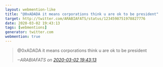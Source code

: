 ```yaml
---
layout: webmention-like
title: "@0xADADA it means corporations think u are ok to be president"
target: http://twitter.com/ARABIAFATS/status/1234598751978827776
date: 2020-03-02 19:43:13
tags: [webmentions]
generator: twitter.com
webmention: true
---
```




<blockquote class="external-citation">
  <p>
    @0xADADA it means corporations think u are ok to be president
  </p>
  <cite>‒<span class="p-author p-name">ARABIAFATS</span>
    on
    <a href="http://twitter.com/ARABIAFATS/status/1234598751978827776" rel="external nofollow" target="_blank">2020-03-02 19:43:13</a>
  </cite>
</blockquote>



